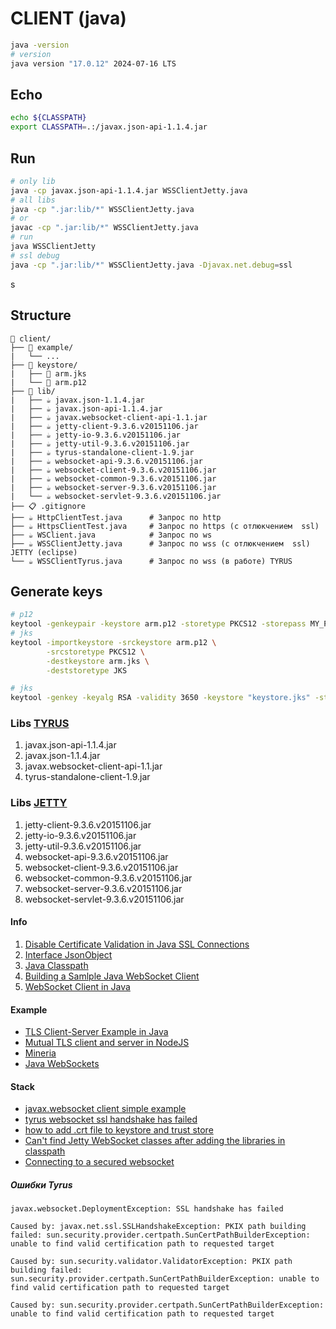 # CLIENT (java)
```bash
java -version
# version
java version "17.0.12" 2024-07-16 LTS
```

## Echo
```bash
echo ${CLASSPATH}
export CLASSPATH=.:/javax.json-api-1.1.4.jar
```

## Run
```bash
# only lib
java -cp javax.json-api-1.1.4.jar WSSClientJetty.java
# all libs
java -cp ".jar:lib/*" WSSClientJetty.java
# or
javac -cp ".jar:lib/*" WSSClientJetty.java
# run
java WSSClientJetty
# ssl debug
java -cp ".jar:lib/*" WSSClientJetty.java -Djavax.net.debug=ssl
```
s
## Structure
```
📁 client/
├── 📁 example/
|   └── ...
├── 📁 keystore/
|   ├── 🔑 arm.jks
|   └── 🔑 arm.p12
├── 📁 lib/
|   ├── ☕ javax.json-1.1.4.jar
|   ├── ☕ javax.json-api-1.1.4.jar
|   ├── ☕ javax.websocket-client-api-1.1.jar
|   ├── ☕ jetty-client-9.3.6.v20151106.jar
|   ├── ☕ jetty-io-9.3.6.v20151106.jar
|   ├── ☕ jetty-util-9.3.6.v20151106.jar
|   ├── ☕ tyrus-standalone-client-1.9.jar
|   ├── ☕ websocket-api-9.3.6.v20151106.jar
|   ├── ☕ websocket-client-9.3.6.v20151106.jar
|   ├── ☕ websocket-common-9.3.6.v20151106.jar
|   ├── ☕ websocket-server-9.3.6.v20151106.jar
|   └── ☕ websocket-servlet-9.3.6.v20151106.jar
├── 📋 .gitignore
├── ☕ HttpClientTest.java      # Запрос по http
├── ☕ HttpsClientTest.java     # Запрос по https (с отлюкчением  ssl)
├── ☕ WSClient.java            # Запрос по ws
├── ☕ WSSClientJetty.java      # Запрос по wss (с отлюкчением  ssl) JETTY (eclipse)
└── ☕ WSSClientTyrus.java      # Запрос по wss (в работе) TYRUS
```

## Generate keys
```bash
# p12
keytool -genkeypair -keystore arm.p12 -storetype PKCS12 -storepass MY_PASSWORD -alias KEYSTORE_ENTRY -keyalg RSA -keysize 2048 -validity 99999 -dname "CN=My SSL Certificate, OU=My Team, O=My Company, L=My City, ST=My State, C=SA" -ext san=dns:mydomain.com,dns:localhost,ip:127.0.0.1
# jks
keytool -importkeystore -srckeystore arm.p12 \
        -srcstoretype PKCS12 \
        -destkeystore arm.jks \
        -deststoretype JKS

# jks
keytool -genkey -keyalg RSA -validity 3650 -keystore "keystore.jks" -storepass "MY_PASSWORD" -keypass "keypassword" -alias "default" -dname "CN=127.0.0.1, OU=MyOrgUnit, O=MyOrg, L=MyCity, S=MyRegion, C=MyCountry"
```

### Libs **[TYRUS](https://mvnrepository.com/search?q=tyrus)**
1. javax.json-api-1.1.4.jar
2. javax.json-1.1.4.jar
3. javax.websocket-client-api-1.1.jar
4. tyrus-standalone-client-1.9.jar

### Libs **[JETTY](https://mvnrepository.com/artifact/org.eclipse.jetty)** 
1. jetty-client-9.3.6.v20151106.jar
2. jetty-io-9.3.6.v20151106.jar
3. jetty-util-9.3.6.v20151106.jar
4. websocket-api-9.3.6.v20151106.jar
5. websocket-client-9.3.6.v20151106.jar
6. websocket-common-9.3.6.v20151106.jar
7. websocket-server-9.3.6.v20151106.jar
8. websocket-servlet-9.3.6.v20151106.jar

#### Info
1. [Disable Certificate Validation in Java SSL Connections](https://nakov.com/blog/2009/07/16/disable-certificate-validation-in-java-ssl-connections/)
2. [Interface JsonObject](https://docs.oracle.com/javaee/7/api/javax/json/JsonObject.html)
3. [Java Classpath](https://howtodoinjava.com/java/basics/java-classpath/)
4. [Building a Samlple Java WebSocket Client](https://dzone.com/articles/sample-java-web-socket-client)
5. [WebSocket Client in Java](https://www.delftstack.com/howto/java/websocket-client-java/#then-we-need-to-create-a-clientmanager-and-ask-it-to-connect-to-the-annotated-endpoint-which-is-our-client-the-uri-will-specify-the-server)

#### Example
- [TLS Client-Server Example in Java](https://github.com/mortensen/tls-client-server-example)
- [Mutual TLS client and server in NodeJS](https://github.com/BenEdridge/mutual-tls)
- [Mineria](https://github.com/AlejandroCovarrubias/Mineria)
- [Java WebSockets](https://github.com/TooTallNate/Java-WebSocket)

#### Stack
- [javax.websocket client simple example](https://stackoverflow.com/questions/26452903/javax-websocket-client-simple-example)
- [tyrus websocket ssl handshake has failed](https://stackoverflow.com/questions/42051411/tyrus-websocket-ssl-handshake-has-failed)
- [how to add .crt file to keystore and trust store](https://stackoverflow.com/questions/57453154/how-to-add-crt-file-to-keystore-and-trust-store)
- [Can't find Jetty WebSocket classes after adding the libraries in classpath](https://stackoverflow.com/questions/17956357/cant-find-jetty-websocket-classes-after-adding-the-libraries-in-classpath)
- [Connecting to a secured websocket](https://stackoverflow.com/questions/29189197/connecting-to-a-secured-websocket)

##### Ошибки **Tyrus**
```
javax.websocket.DeploymentException: SSL handshake has failed

Caused by: javax.net.ssl.SSLHandshakeException: PKIX path building failed: sun.security.provider.certpath.SunCertPathBuilderException: unable to find valid certification path to requested target

Caused by: sun.security.validator.ValidatorException: PKIX path building failed: sun.security.provider.certpath.SunCertPathBuilderException: unable to find valid certification path to requested target

Caused by: sun.security.provider.certpath.SunCertPathBuilderException: unable to find valid certification path to requested target
```